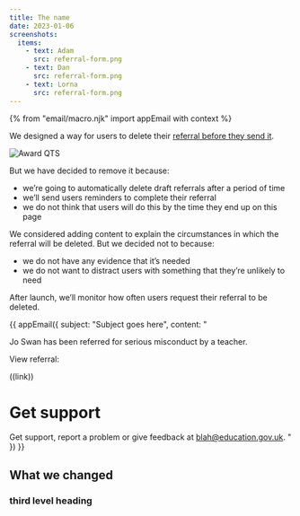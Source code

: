 ```yaml
---
title: The name
date: 2023-01-06
screenshots:
  items:
    - text: Adam
      src: referral-form.png
    - text: Dan
      src: referral-form.png
    - text: Lorna
      src: referral-form.png
---
```


{% from "email/macro.njk" import appEmail with context %}

We designed a way for users to delete their [referral before they send it](/teacher-misconduct/the-name-of-the-post).

![Award QTS](referral-form.png)

But we have decided to remove it because:

- we’re going to automatically delete draft referrals after a period of time
- we’ll send users reminders to complete their referral
- we do not think that users will do this by the time they end up on this page

We considered adding content to explain the circumstances in which the referral will be deleted. But we decided not to because:

- we do not have any evidence that it’s needed
- we do not want to distract users with something that they’re unlikely to need

After launch, we’ll monitor how often users request their referral to be deleted.

<!-- markdownlint-disable MD025 MD001 -->
{{ appEmail({
  subject: "Subject goes here",
  content: "

Jo Swan has been referred for serious misconduct by a teacher.

View referral:

((link))

# Get support

Get support, report a problem or give feedback at [blah@education.gov.uk](mailto:blah@education.gov.uk).
  "
}) }}


## What we changed

### third level heading
